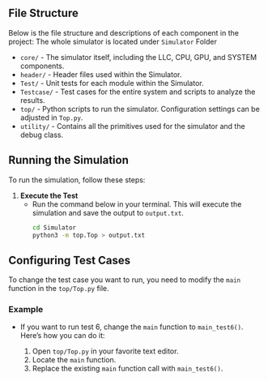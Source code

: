 ## File Structure

Below is the file structure and descriptions of each component in the project:
The whole simulator is located under `Simulator` Folder

- `core/` - The simulator itself, including the LLC, CPU, GPU, and SYSTEM components.
- `header/` - Header files used within the Simulator.
- `Test/` - Unit tests for each module within the Simulator.
- `Testcase/` - Test cases for the entire system and scripts to analyze the results.
- `top/` - Python scripts to run the simulator. Configuration settings can be adjusted in `Top.py`.
- `utility/` - Contains all the primitives used for the simulator and the debug class.

## Running the Simulation

To run the simulation, follow these steps:

1. **Execute the Test**
   - Run the command below in your terminal. This will execute the simulation and save the output to `output.txt`.
     ```bash
     cd Simulator
     python3 -m top.Top > output.txt
     ```

## Configuring Test Cases

To change the test case you want to run, you need to modify the `main` function in the `top/Top.py` file.

### Example

- If you want to run test 6, change the `main` function to `main_test6()`. Here’s how you can do it:

  1. Open `top/Top.py` in your favorite text editor.
  2. Locate the `main` function.
  3. Replace the existing `main` function call with `main_test6()`.
